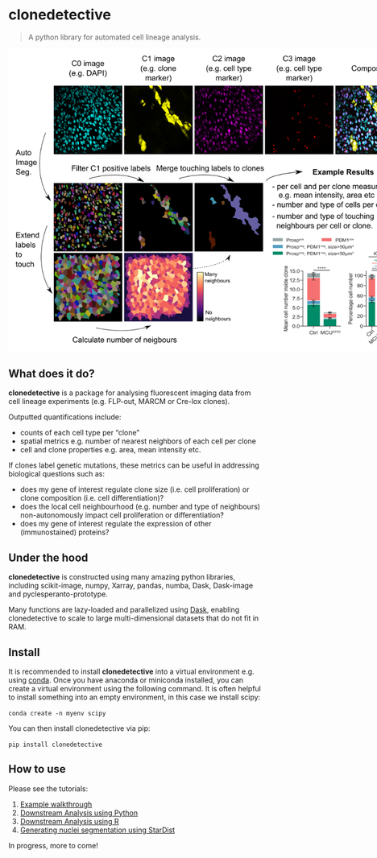 # clonedetective
> A python library for automated cell lineage analysis.


<img src="docs/images/clonedetective_scheme.png" width="800" style="max-width: 800px">

## What does it do?

**clonedetective** is a package for analysing fluorescent imaging data from cell lineage experiments (e.g. FLP-out, MARCM or Cre-lox clones).

Outputted quantifications include:
- counts of each cell type per “clone”
- spatial metrics e.g. number of nearest neighbors of each cell per clone
- cell and clone properties e.g. area, mean intensity etc.

If clones label genetic mutations, these metrics can be useful in addressing biological questions such as:
- does my gene of interest regulate clone size (i.e. cell proliferation) or clone composition (i.e. cell differentiation)?
- does the local cell neighbourhood (e.g. number and type of neighbours) non-autonomously impact cell proliferation or differentiation? 
- does my gene of interest regulate the expression of other (immunostained) proteins?

## Under the hood

**clonedetective** is constructed using many amazing python libraries, including scikit-image, numpy, Xarray, pandas, numba, Dask, Dask-image and pyclesperanto-prototype.

Many functions are lazy-loaded and parallelized using [Dask](https://dask.org/), enabling clonedetective to scale to large multi-dimensional datasets that do not fit in RAM.

## Install

It is recommended to install **clonedetective** into a virtual environment e.g. using [conda](https://docs.conda.io/). Once you have anaconda or miniconda installed, you can create a virtual environment using the following command. It is often helpful to install something into an empty environment, in this case we install scipy:

`conda create -n myenv scipy` 

You can then install clonedetective via pip:

`pip install clonedetective`

## How to use

Please see the tutorials:  
1) [Example walkthrough](https://morriso1.github.io/clonedetective/Tutorial_Walkthrough.html)  
2) [Downstream Analysis using Python](https://morriso1.github.io/clonedetective/Tutorial_Downstream_Analysis_Python.html)  
3) [Downstream Analysis using R](https://morriso1.github.io/clonedetective/Tutorial_Downstream_Analysis_R.html)  
4) [Generating nuclei segmentation using StarDist](https://morriso1.github.io/clonedetective/Tutorial_StarDist_Segmentation.html)  

In progress, more to come!
